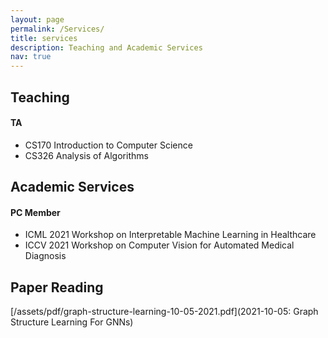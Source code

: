 ```yaml
---
layout: page
permalink: /Services/
title: services
description: Teaching and Academic Services
nav: true
---
```


## Teaching

#### TA

- CS170	Introduction to Computer Science
- CS326 Analysis of Algorithms

## Academic Services

#### PC Member
- ICML 2021 Workshop on Interpretable Machine Learning in Healthcare
- ICCV 2021 Workshop on Computer Vision for Automated Medical Diagnosis


## Paper Reading

[/assets/pdf/graph-structure-learning-10-05-2021.pdf](2021-10-05: Graph Structure Learning For GNNs)
